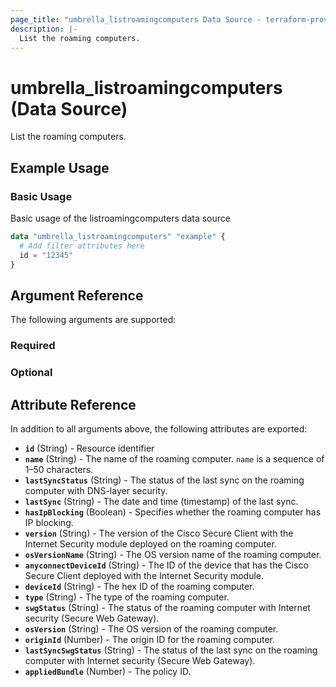 ```yaml
---
page_title: "umbrella_listroamingcomputers Data Source - terraform-provider-umbrella"
description: |-
  List the roaming computers.
---
```


# umbrella_listroamingcomputers (Data Source)

List the roaming computers.

## Example Usage


### Basic Usage

Basic usage of the listroamingcomputers data source

```terraform
data "umbrella_listroamingcomputers" "example" {
  # Add filter attributes here
  id = "12345"
}
```



## Argument Reference

The following arguments are supported:

### Required



### Optional



## Attribute Reference

In addition to all arguments above, the following attributes are exported:

- **`id`** (String) - Resource identifier
- **`name`** (String) - The name of the roaming computer. `name` is a sequence of 1–50 characters.
- **`lastSyncStatus`** (String) - The status of the last sync on the roaming computer with DNS-layer security.
- **`lastSync`** (String) - The date and time (timestamp) of the last sync.
- **`hasIpBlocking`** (Boolean) - Specifies whether the roaming computer has IP blocking.
- **`version`** (String) - The version of the Cisco Secure Client with the Internet Security module deployed on the roaming computer.
- **`osVersionName`** (String) - The OS version name of the roaming computer.
- **`anyconnectDeviceId`** (String) - The ID of the device that has the Cisco Secure Client deployed with the Internet Security module.
- **`deviceId`** (String) - The hex ID of the roaming computer.
- **`type`** (String) - The type of the roaming computer.
- **`swgStatus`** (String) - The status of the roaming computer with Internet security (Secure Web Gateway).
- **`osVersion`** (String) - The OS version of the roaming computer.
- **`originId`** (Number) - The origin ID for the roaming computer.
- **`lastSyncSwgStatus`** (String) - The status of the last sync on the roaming computer with Internet security (Secure Web Gateway).
- **`appliedBundle`** (Number) - The policy ID.



